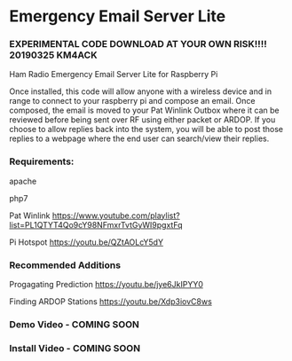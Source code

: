# Emergency Email Server Lite

### EXPERIMENTAL CODE DOWNLOAD AT YOUR OWN RISK!!!! 20190325 KM4ACK

Ham Radio Emergency Email Server Lite for Raspberry Pi

Once installed, this code will allow anyone with a wireless device and in range to connect to your raspberry pi and compose an email. Once composed, the email is moved to your Pat Winlink Outbox where it can be reviewed before being sent over RF using either packet or ARDOP. If you choose to allow replies back into the system, you will be able to post those replies to a webpage where the end user can search/view their replies.

### Requirements:

apache

php7

Pat Winlink https://www.youtube.com/playlist?list=PL1QTYT4Qo9cY98NFmxrTvtGyWI9pgxtFq

Pi Hotspot https://youtu.be/QZtAOLcY5dY

### Recommended Additions

Progagating Prediction https://youtu.be/jye6JkIPYY0

Finding ARDOP Stations https://youtu.be/Xdp3iovC8ws

### Demo Video - COMING SOON

### Install Video - COMING SOON
